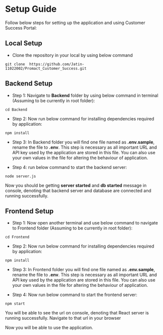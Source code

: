 # Setup Guide

Follow below steps for setting up the application and using Customer Success Portal:

## Local Setup ##

* Clone the repository in your local by using below command

```
git clone  https://github.com/Jatin-11022002/Promact_Customer_Success.git
```

## Backend Setup ##

* Step 1: Navigate to **Backend** folder by using below command in terminal (Assuming to be currently in root folder):

```
cd Backend
```

* Step 2: Now run below command for installing dependencies required by application:
  
```
npm install
```

* Step 3: In Backend folder you will find one file named as **.env.sample**, rename the file to **.env**. This step is necessary as all important URL and API key used by the application are stored in this file. You can also use your own values in the file for altering the behaviour of application.

* Step 4: run below command to start the backend server:

```
node server.js
```

Now you should be getting **server started** and **db started** message in console, denoting that backend server and database are connected and running successfully.

## Frontend Setup ##

* Step 1: Now open another terminal and use below command to navigate to Frontend folder (Assuming to be currently in root folder):

```
cd Frontend
```

* Step 2: Now run below command for installing dependencies required by application:

```
npm install
```


* Step 3: In Frontend folder you will find one file named as **.env.sample**, rename the file to **.env**. This step is necessary as all important URL and API key used by the application are stored in this file. You can also use your own values in the file for altering the behaviour of application.

* Step 4: Now run below command to start the frontend server:

```
npm start
```

You will be able to see the url on console, denoting that React server is running successfully. Navigate to that url in your browser

Now you will be able to use the application.
